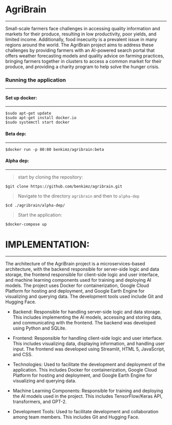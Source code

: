 # AgriBrain 
---
Small-scale farmers face challenges in accessing quality information and markets for their produce, resulting in low productivity, poor yields, and limited income. Additionally, food insecurity is a prevalent issue in many regions around the world. The AgriBrain project aims to address these challenges by providing farmers with an AI-powered search portal that offers weather forecasting models and quality advice on farming practices, bringing farmers together in clusters to access a common market for their produce, and providing a charity program to help solve the hunger crisis.

### Running the application
---

#### Set up docker:
---
```console
$sudo apt-get update
$sudo apt-get install docker.io
$sudo systemctl start docker
```

#### Beta dep:
---
```console
$docker run -p 80:80 benkimz/agribrain:beta
```

#### Alpha dep:
---
> start by cloning the repository:

```console
$git clone https://github.com/benkimz/agribrain.git
```
> Navigate to the directory ```agribrain``` and then to ```alpha-dep```

```console
$cd ./agribrain/alpha-dep/
```
> Start the application:

```console
$docker-compose up
```

# IMPLEMENTATION:
---
The architecture of the AgriBrain project is a microservices-based architecture, with the backend responsible for server-side logic and data storage, the frontend responsible for client-side logic and user interface, and machine learning components used for training and deploying AI models. The project uses Docker for containerization, Google Cloud Platform for hosting and deployment, and Google Earth Engine for visualizing and querying data. The development tools used include Git and Hugging Face.

* Backend: Responsible for handling server-side logic and data storage. This includes implementing the AI models, accessing and storing data, and communicating with the frontend. The backend was developed using Python and SQLite.

* Frontend: Responsible for handling client-side logic and user interface. This includes visualizing data, displaying information, and handling user input. The frontend was developed using Streamlit, HTML 5, JavaScript, and CSS.

* Technologies: Used to facilitate the development and deployment of the application. This includes Docker for containerization, Google Cloud Platform for hosting and deployment, and Google Earth Engine for visualizing and querying data.

* Machine Learning Components: Responsible for training and deploying the AI models used in the project. This includes TensorFlow/Keras API, transformers, and GPT-2.

* Development Tools: Used to facilitate development and collaboration among team members. This includes Git and Hugging Face.